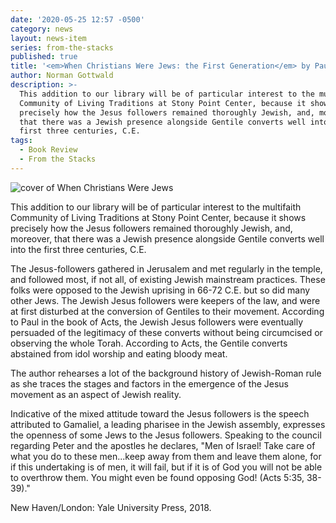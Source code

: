 ```yaml
---
date: '2020-05-25 12:57 -0500'
category: news
layout: news-item
series: from-the-stacks
published: true
title: '<em>When Christians Were Jews: the First Generation</em> by Paula Fredriksen'
author: Norman Gottwald
description: >-
  This addition to our library will be of particular interest to the multifaith
  Community of Living Traditions at Stony Point Center, because it shows
  precisely how the Jesus followers remained thoroughly Jewish, and, moreover,
  that there was a Jewish presence alongside Gentile converts well into the
  first three centuries, C.E.
tags:
  - Book Review
  - From the Stacks
---
```

<div class="float-left" style="margin-right:1em; width:25em">
  <img src="{{site.baseurl}}/img/WhenChristiansWereJews.jpg" alt="cover of When Christians Were Jews">
</div>

This addition to our library will be of particular interest to the
multifaith Community of Living Traditions at Stony Point Center, because
it shows precisely how the Jesus followers remained thoroughly Jewish,
and, moreover, that there was a Jewish presence alongside Gentile
converts well into the first three centuries, C.E.

The Jesus-followers gathered in Jerusalem and met regularly in the
temple, and followed most, if not all, of existing Jewish mainstream
practices. These folks were opposed to the Jewish uprising in 66-72 C.E.
but so did many other Jews. The Jewish Jesus followers were keepers of
the law, and were at first disturbed at the conversion of Gentiles to
their movement. According to Paul in the book of Acts, the Jewish Jesus
followers were eventually persuaded of the legitimacy of these converts
without being circumcised or observing the whole Torah. According to
Acts, the Gentile converts abstained from idol worship and eating bloody
meat.

The author rehearses a lot of the background history of Jewish-Roman
rule as she traces the stages and factors in the emergence of the Jesus
movement as an aspect of Jewish reality.

Indicative of the mixed attitude toward the Jesus followers is the
speech attributed to Gamaliel, a leading pharisee in the Jewish
assembly, expresses the openness of some Jews to the Jesus followers.
Speaking to the council regarding Peter and the apostles he declares,
"Men of Israel! Take care of what you do to these men...keep away from
them and leave them alone, for if this undertaking is of men, it will
fail, but if it is of God you will not be able to overthrow them. You
might even be found opposing God! (Acts 5:35, 38-39)."

New Haven/London: Yale University Press, 2018.
